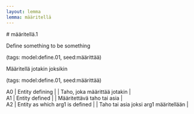 ```yaml
---
layout: lemma
lemma: määritellä
---
```


<div class="sense">
# <span class="sensename">määritellä.1</span>

<span class="description">Define something to be something</span>

(tags: model:define.01, seed:määrittää)

<span class="description">Määritellä jotakin joksikin</span>

(tags: model:define.01, seed:määrittää)

A0 | Entity defining |   | Taho, joka määrittää jotakin |  
A1 | Entity defined |   | Määritettävä taho tai asia |  
A2 | Entity as which arg1 is defined |   | Taho tai asia joksi arg1 määritellään |  

</div>

